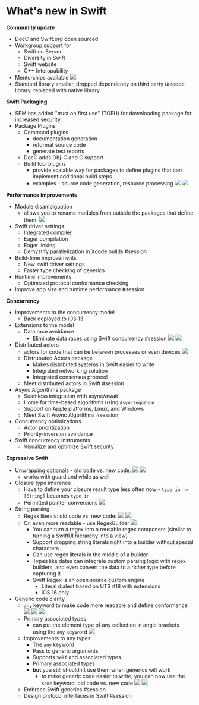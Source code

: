 # **What's new in Swift**

**Community update**

* DocC and Swift.org open sourced
* Workgroup support for
	* Swift on Server
	* Diversity in Swift
	* Swift website
	* C++ Interopability
* Mentorships available
![](images/mentorships.png)
* Standard library smaller, dropped dependency on third party unicode library, replaced with native library

**Swift Packaging**

* SPM has added "trust on first use" (TOFU) for downloading package for increased security
* Package Plugins
	* Command plugins
		* documentation generation
		* reformat source code 
		* generate test reports
	* DocC adds Obj-C and C support
	* Build tool plugins
		* provide scalable way for packages to define plugins that can implement additional build steps
		* examples - source code generation, resource processing
![](images/build_plugin1.png)
![](images/build_plugin2.png)
	
**Performance Improvements**

* Module disambiguation
	* allows you to rename modules from outside the packages that define them. 
![](images/module_disambiguation.png)
* Swift driver settings
	* Integrated compiler
	* Eager compilation
	* Eager linking
	* Demystify parallelization in Xcode builds #session
* Build-time improvements
	* New swift driver settings
	* Faster type checking of generics
* Runtime improvements
	* Optimized protocol conformance checking
* Improve app size and runtime performance #session

**Concurrency**

* Improvements to the concurrency model
	* Back deployed to iOS 13
* Extensions to the model
	* Data race avoidance
		* Eliminate data races using Swift concurrency #session
	![](images/concurrency1.png)
	![](images/concurrency2.png)
* Distributed actors
	* actors for code that can be between processes or even devices
	![](images/distributed_actors.png)
	* Distrubuted Actors package
		* Makes distributed systems in Swift easier to write
		* Integrated networking solution
		* Integrated consensus protocol
	* Meet distributed actors in Swift #session
* Async Algorithms package
	* Seamless integration with async/await
	* Home for time-based algorithms using `AsyncSequence`
	* Support on Apple platforms, Linux, and Windows
	* Meet Swift Async Algorithms #session
* Concurrency optimizations
	* Actor prioritization
	* Priority-inversion avoidance
* Swift concurrency instruments
	* Visualize and optimize Swift security

**Expressive Swift**

* Unwrapping optionals - old code vs. new code:
![](images/unwrapping1.png)
![](images/unwrapping2.png)
	* works with guard and while as well
* Closure type inference
	* Have to define your closure result type less often now - `type in -> [String]` becomes `type in`
	* Permitted pointer conversions
	![](images/pointer_conversions.png)
* String parsing
	* Regex literals: old code vs. new code:
	![](images/regex1.png)
	![](images/regex2.png)
	* Or, even more readable - use RegexBuilder
	![](images/regex_builder.png)
		* You can turn a regex into a reusable regex component (similar to turning a SwiftUI hierarchy into a view)
		* Support dropping string literals right into a builder without special characters
		* Can use regex literals in the middle of a builder
		* Types like dates can integrate custom parsing logic with regex builders, and even convert the data to a richer type before capturing it
		* Swift Regex is an open source custom engine
			* Literal dialect based on UTS #18 with extensions
			* iOS 16 only
* Generic code clarity
	* `any` keyword to make code more readable and define conformance
	![](images/generics1.png)
	![](images/generics2.png)
	![](images/generics3.png)
	* Primary associated types
		* can put the element type of any collection in angle brackets using the `any` keyword
	![](images/primary_type.png)
	* Improvements to any types
		* The `any` keyword
		* Pass to generic arguments
		* Supports `Self` and associated types
		* Primary associated types
		* **but** you still shouldn't use them when generics will work
			* to make generic code easier to write, you can now use the `some` keyword: old code vs. new code
			![](images/generic_some1.png)
			![](images/generic_some2.png)
	* Embrace Swift generics #session
	* Design protocol interfaces in Swift #session	